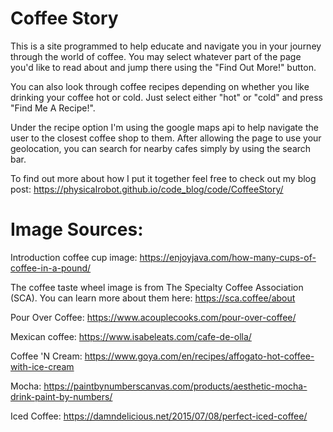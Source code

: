# Coffee Story


This is a site programmed to help educate and navigate you in your journey through the world of coffee. You may select whatever part of the page you'd like to read about and jump there using the "Find Out More!" button. 

You can also look through coffee recipes depending on whether you like drinking your coffee hot or cold. Just select either "hot" or "cold" and press "Find Me A Recipe!".

Under the recipe option I'm using the google maps api to help navigate the user to the closest coffee shop to them. After allowing the page to use your geolocation, you can search for nearby cafes simply by using the search bar. 

To find out more about how I put it together feel free to check out my blog post: 
https://physicalrobot.github.io/code_blog/code/CoffeeStory/





# Image Sources:

Introduction coffee cup image: https://enjoyjava.com/how-many-cups-of-coffee-in-a-pound/

The coffee taste wheel image is from The Specialty Coffee Association (SCA). You can learn more about them here:
https://sca.coffee/about

Pour Over Coffee: https://www.acouplecooks.com/pour-over-coffee/

Mexican coffee: https://www.isabeleats.com/cafe-de-olla/

Coffee 'N Cream: https://www.goya.com/en/recipes/affogato-hot-coffee-with-ice-cream

Mocha: https://paintbynumberscanvas.com/products/aesthetic-mocha-drink-paint-by-numbers/

Iced Coffee: https://damndelicious.net/2015/07/08/perfect-iced-coffee/

